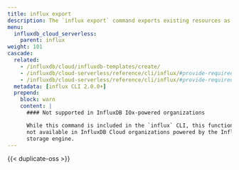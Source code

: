 ```yaml
---
title: influx export
description: The `influx export` command exports existing resources as an InfluxDB template.
menu:
  influxdb_cloud_serverless:
    parent: influx
weight: 101
cascade:
  related:
    - /influxdb/cloud/influxdb-templates/create/
    - /influxdb/cloud-serverless/reference/cli/influx/#provide-required-authentication-credentials, influx CLI—Provide required authentication credentials
    - /influxdb/cloud-serverless/reference/cli/influx/#provide-required-authentication-credentials, influx CLI—Provide required authentication credentials
  metadata: [influx CLI 2.0.0+]
  prepend:
    block: warn
    content: |
      #### Not supported in InfluxDB IOx-powered organizations

      While this command is included in the `influx` CLI, this functionality is
      not available in InfluxDB Cloud organizations powered by the InfluxDB IOx
      storage engine.
---
```


{{< duplicate-oss >}}
